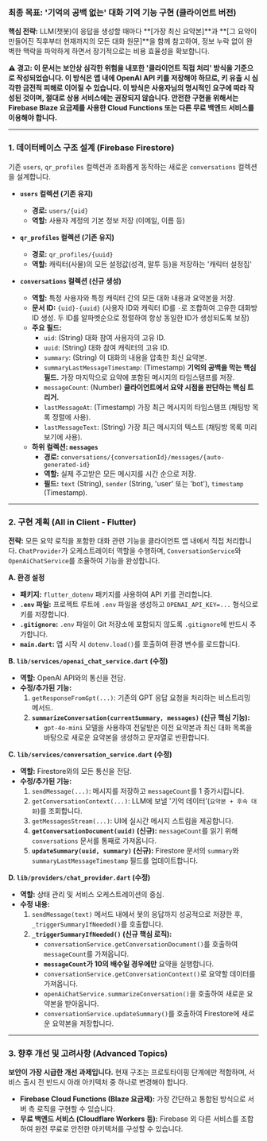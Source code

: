 ### **최종 목표: '기억의 공백 없는' 대화 기억 기능 구현 (클라이언트 버전)**

**핵심 전략:** LLM(챗봇)이 응답을 생성할 때마다 **[가장 최신 요약본]**과 **[그 요약이 만들어진 직후부터 현재까지의 모든 대화 원문]**을 함께 참고하여, 정보 누락 없이 완벽한 맥락을 파악하게 하면서 장기적으로는 비용 효율성을 확보합니다.

**⚠️ 경고: 이 문서는 보안상 심각한 위험을 내포한 '클라이언트 직접 처리' 방식을 기준으로 작성되었습니다. 이 방식은 앱 내에 OpenAI API 키를 저장해야 하므로, 키 유출 시 심각한 금전적 피해로 이어질 수 있습니다. 이 방식은 사용자님의 명시적인 요구에 따라 작성된 것이며, **절대로 상용 서비스에는 권장되지 않습니다.** 안전한 구현을 위해서는 Firebase Blaze 요금제를 사용한 Cloud Functions 또는 다른 무료 백엔드 서비스를 이용해야 합니다.**

---

### **1. 데이터베이스 구조 설계 (Firebase Firestore)**

기존 `users`, `qr_profiles` 컬렉션과 조화롭게 동작하는 새로운 `conversations` 컬렉션을 설계합니다.

*   **`users` 컬렉션 (기존 유지)**
    *   **경로:** `users/{uid}`
    *   **역할:** 사용자 계정의 기본 정보 저장 (이메일, 이름 등)

*   **`qr_profiles` 컬렉션 (기존 유지)**
    *   **경로:** `qr_profiles/{uuid}`
    *   **역할:** 캐릭터(사물)의 모든 설정값(성격, 말투 등)을 저장하는 '캐릭터 설정집'

*   **`conversations` 컬렉션 (신규 생성)**
    *   **역할:** 특정 사용자와 특정 캐릭터 간의 모든 대화 내용과 요약본을 저장.
    *   **문서 ID:** `{uid}-{uuid}` (사용자 ID와 캐릭터 ID를 `-`로 조합하여 고유한 대화방 ID 생성. 두 ID를 알파벳순으로 정렬하여 항상 동일한 ID가 생성되도록 보장)
    *   **주요 필드:**
        *   `uid`: (String) 대화 참여 사용자의 고유 ID.
        *   `uuid`: (String) 대화 참여 캐릭터의 고유 ID.
        *   `summary`: (String) 이 대화의 내용을 압축한 최신 요약본.
        *   `summaryLastMessageTimestamp`: (Timestamp) **기억의 공백을 막는 핵심 필드.** 가장 마지막으로 요약에 포함된 메시지의 타임스탬프를 저장.
        *   `messageCount`: (Number) **클라이언트에서 요약 시점을 판단하는 핵심 트리거.**
        *   `lastMessageAt`: (Timestamp) 가장 최근 메시지의 타임스탬프 (채팅방 목록 정렬에 사용).
        *   `lastMessageText`: (String) 가장 최근 메시지의 텍스트 (채팅방 목록 미리보기에 사용).
    *   **하위 컬렉션: `messages`**
        *   **경로:** `conversations/{conversationId}/messages/{auto-generated-id}`
        *   **역할:** 실제 주고받은 모든 메시지를 시간 순으로 저장.
        *   **필드:** `text` (String), `sender` (String, 'user' 또는 'bot'), `timestamp` (Timestamp).

---

### **2. 구현 계획 (All in Client - Flutter)**

**전략:** 모든 요약 로직을 포함한 대화 관련 기능을 클라이언트 앱 내에서 직접 처리합니다. `ChatProvider`가 오케스트레이터 역할을 수행하며, `ConversationService`와 `OpenAiChatService`를 조율하여 기능을 완성합니다.

**A. 환경 설정**
*   **패키지:** `flutter_dotenv` 패키지를 사용하여 API 키를 관리합니다.
*   **`.env` 파일:** 프로젝트 루트에 `.env` 파일을 생성하고 `OPENAI_API_KEY=...` 형식으로 키를 저장합니다.
*   **`.gitignore`:** `.env` 파일이 Git 저장소에 포함되지 않도록 `.gitignore`에 반드시 추가합니다.
*   **`main.dart`:** 앱 시작 시 `dotenv.load()`를 호출하여 환경 변수를 로드합니다.

**B. `lib/services/openai_chat_service.dart` (수정)**
*   **역할:** OpenAI API와의 통신을 전담.
*   **수정/추가된 기능:**
    1.  `getResponseFromGpt(...)`: 기존의 GPT 응답 요청을 처리하는 비스트리밍 메서드.
    2.  **`summarizeConversation(currentSummary, messages)` (신규 핵심 기능):**
        *   `gpt-4o-mini` 모델을 사용하여 전달받은 이전 요약본과 최신 대화 목록을 바탕으로 새로운 요약본을 생성하고 문자열로 반환합니다.

**C. `lib/services/conversation_service.dart` (수정)**
*   **역할:** Firestore와의 모든 통신을 전담.
*   **수정/추가된 기능:**
    1.  `sendMessage(...)`: 메시지를 저장하고 `messageCount`를 1 증가시킵니다.
    2.  `getConversationContext(...)`: LLM에 보낼 '기억 데이터'(`요약본 + 후속 대화`)를 조회합니다.
    3.  `getMessagesStream(...)`: UI에 실시간 메시지 스트림을 제공합니다.
    4.  **`getConversationDocument(uuid)` (신규):** `messageCount`를 읽기 위해 `conversations` 문서를 통째로 가져옵니다.
    5.  **`updateSummary(uuid, summary)` (신규):** Firestore 문서의 `summary`와 `summaryLastMessageTimestamp` 필드를 업데이트합니다.

**D. `lib/providers/chat_provider.dart` (수정)**
*   **역할:** 상태 관리 및 서비스 오케스트레이션의 중심.
*   **수정 내용:**
    1.  `sendMessage(text)` 메서드 내에서 봇의 응답까지 성공적으로 저장한 후, `_triggerSummaryIfNeeded()`를 호출합니다.
    2.  **`_triggerSummaryIfNeeded()` (신규 핵심 로직):**
        *   `conversationService.getConversationDocument()`를 호출하여 `messageCount`를 가져옵니다.
        *   **`messageCount`가 10의 배수일 경우에만** 요약을 실행합니다.
        *   `conversationService.getConversationContext()`로 요약할 데이터를 가져옵니다.
        *   `openAiChatService.summarizeConversation()`을 호출하여 새로운 요약본을 받아옵니다.
        *   `conversationService.updateSummary()`를 호출하여 Firestore에 새로운 요약본을 저장합니다.

---

### **3. 향후 개선 및 고려사항 (Advanced Topics)**

**보안이 가장 시급한 개선 과제입니다.** 현재 구조는 프로토타이핑 단계에만 적합하며, 서비스 출시 전 반드시 아래 아키텍처 중 하나로 변경해야 합니다.

*   **Firebase Cloud Functions (Blaze 요금제):** 가장 간단하고 통합된 방식으로 서버 측 로직을 구현할 수 있습니다.
*   **무료 백엔드 서비스 (Cloudflare Workers 등):** Firebase 외 다른 서비스를 조합하여 완전 무료로 안전한 아키텍처를 구성할 수 있습니다.